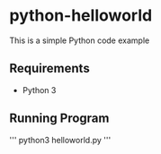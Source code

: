 # python-helloworld
This is a simple Python code example


## Requirements
- Python 3


## Running Program
'''
python3 helloworld.py
'''